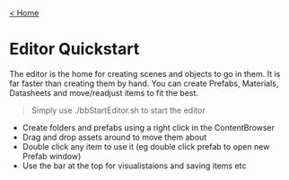 [< Home](/)

# Editor Quickstart
The editor is the home for creating scenes and objects to go in them. It is far faster than creating them by hand. You can create Prefabs, Materials, Datasheets and move/readjust items to fit the best.

> Simply use ./bbStartEditor.sh to start the editor

- Create folders and prefabs using a right click in the ContentBrowser
- Drag and drop assets around to move them about
- Double click any item to use it (eg double click prefab to open new Prefab window)
- Use the bar at the top for visualistaions and saving items etc